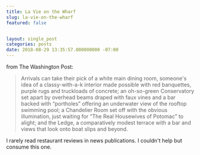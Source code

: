 ```yaml
---
title: La Vie on the Wharf
slug: la-vie-on-the-wharf
featured: false


layout: single_post
categories: posts
date: 2018-08-29 13:35:57.000000000 -07:00
---
```


from The Washington Post:

> Arrivals can take their pick of a white main dining room, someone's idea of a classy-with-a-k interior made possible with red banquettes, purple rugs and truckloads of concrete; an oh-so-green Conservatory set apart by overhead beams draped with faux vines and a bar backed with “portholes” offering an underwater view of the rooftop swimming pool; a Chandelier Room set off with the obvious illumination, just waiting for “The Real Housewives of Potomac” to alight; and the Ledge, a comparatively modest terrace with a bar and views that look onto boat slips and beyond.

I rarely read restaurant reviews in news publications. I couldn't help but consume this one.

